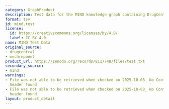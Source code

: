 ```yaml
---
category: GraphProduct
description: Test data for the MIND knowledge graph containing DrugCentral indications
format: tsv
id: mind.test
license:
  id: https://creativecommons.org/licenses/by/4.0/
  label: CC-BY-4.0
name: MIND Test Data
original_source:
- drugcentral
- mechreponet
product_url: https://zenodo.org/records/8117748/files/test.txt
secondary_source:
- mind
warnings:
- File was not able to be retrieved when checked on 2025-10-08_ No Content-Length
  header found
- File was not able to be retrieved when checked on 2025-10-08_ No Content-Length
  header found
layout: product_detail
---
```

